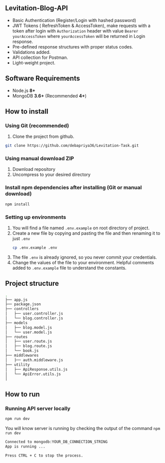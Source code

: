## Levitation-Blog-API

- Basic Authentication (Register/Login with hashed password)
- JWT Tokens ( RefreshToken & AccessToken), make requests with a token after login with `Authorization` header with value `Bearer yourAccessToken` where `yourAccessToken` will be returned in Login response.
- Pre-defined response structures with proper status codes.
- Validations added.
- API collection for Postman.
- Light-weight project.

## Software Requirements

- Node.js **8+**
- MongoDB **3.6+** (Recommended **4+**)

## How to install

### Using Git (recommended)

1.  Clone the project from github.

```bash
git clone https://github.com/debapriya36/Levitation-Task.git
```

### Using manual download ZIP

1.  Download repository
2.  Uncompress to your desired directory

### Install npm dependencies after installing (Git or manual download)

```bash
npm install
```

### Setting up environments

1.  You will find a file named `.env.example` on root directory of project.
2.  Create a new file by copying and pasting the file and then renaming it to just `.env`
    ```bash
    cp .env.example .env
    ```
3.  The file `.env` is already ignored, so you never commit your credentials.
4.  Change the values of the file to your environment. Helpful comments added to `.env.example` file to understand the constants.

## Project structure

```sh
.
├── app.js
├── package.json
├── controllers
│   ├── user.controller.js
│   └── blog.controller.js
├── models
│   ├── blog.model.js
│   └── user.model.js
├── routes
│   ├── user.route.js
│   ├── blog.route.js
│   └── book.js
├── middlewares
│   ├── auth.middleware.js
├── utility
│   ├── ApiResponse.utils.js
│   └── ApiError.utils.js
│  

```

## How to run

### Running API server locally

```bash
npm run dev
```

You will know server is running by checking the output of the command `npm run dev`

```bash
Connected to mongodb:YOUR_DB_CONNECTION_STRING
App is running ...

Press CTRL + C to stop the process.
```
